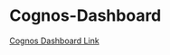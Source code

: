 # Cognos-Dashboard
[Cognos Dashboard Link]([https://your-cognos-link.com](https://us1.ca.analytics.ibm.com/bi/?perspective=dashboard&pathRef=.my_folders%2FLanguageWorkedWith%2Bby%2BLanguageWorkedWith%2Bcolored%2Bby%2BRespondent&action=view&mode=dashboard&subView=model0000019266281bad_00000000))

